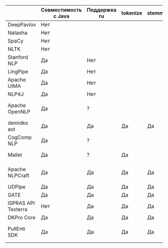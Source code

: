 |                      	| Совместимость с Java 	| Поддержка ru 	| tokenize 	| stemming/lemming 	| pos 	| ner 	| Особенности                    	| Ссылка                                  	|
|----------------------	|----------------------	|--------------	|----------	|------------------	|-----	|-----	|--------------------------------	|-----------------------------------------	|
| DeepPavlov           	| Нет                  	|              	|          	|                  	|     	|     	|                                	| https://deeppavlov.ai/                  	|
| Natasha              	| Нет                  	|              	|          	|                  	|     	|     	|                                	| https://natasha.github.io/              	|
| SpaCy                	| Нет                  	|              	|          	|                  	|     	|     	|                                	| https://spacy.io                        	|
| NLTK                 	| Нет                  	|              	|          	|                  	|     	|     	|                                	|                                         	|
| Stanford NLP         	| Да                   	| Нет          	|          	|                  	|     	|     	|                                	| https://nlp.stanford.edu/               	|
| LingPipe             	| Да                   	| Нет          	|          	|                  	|     	|     	|                                	| https://www.nuget.org/packages/LingPipe 	|
| Apache UIMA          	| Да                   	| Нет          	|          	|                  	|     	|     	|                                	| https://uima.apache.org/                	|
| NLP4J                	| Да                   	| Нет          	|          	|                  	|     	|     	|                                	| https://nlp4j.org/                      	|
| Apache OpenNLP       	| Да                   	| ?            	|          	|                  	|     	|     	| Пока не понятно что с моделями 	| https://opennlp.apache.org/             	|
| demidko aot          	| Да                   	| Да           	| Да       	| Да               	|     	| Нет 	|                                	| https://github.com/demidko/aot          	|
| CogComp NLP          	| Да                   	| ?            	|          	|                  	|     	| Да  	|                                	|                                         	|
| Mallet               	| Да                   	| ?            	| Да       	|                  	|     	|     	| Требует обучения               	| https://mimno.github.io/Mallet/index    	|
| Apache NLPCraft      	| Да                   	| Да           	| Да       	| Да               	| Да  	| Да  	| Пока не понятно что с моделями 	| https://nlpcraft.apache.org/            	|
| UDPipe               	| Да                   	| Да           	| Да       	| Да               	| Да  	| Нет 	|                                	| https://ufal.mff.cuni.cz/udpipe         	|
| GATE                 	| Да                   	| Да           	| Да       	| Да               	| Да  	| Да  	|                                	| https://gate.ac.uk/family/embedded.html 	|
| ISPRAS API Texterra  	| Нет                  	| Да           	| Да       	| Да               	| Да  	| Да  	| Внешний сервис                 	| https://api.ispras.ru/texterra/         	|
| DKPro Core           	| Да                   	| Да           	| Да       	| Да               	| Да  	| Да  	|                                	| https://dkpro.github.io/dkpro-core      	|
| PullEnti SDK         	| Да                   	| Да           	| Да       	| Да               	| Да  	| Да  	| Удобная работа с адресами      	| https://pullenti.ru/Document            	|
